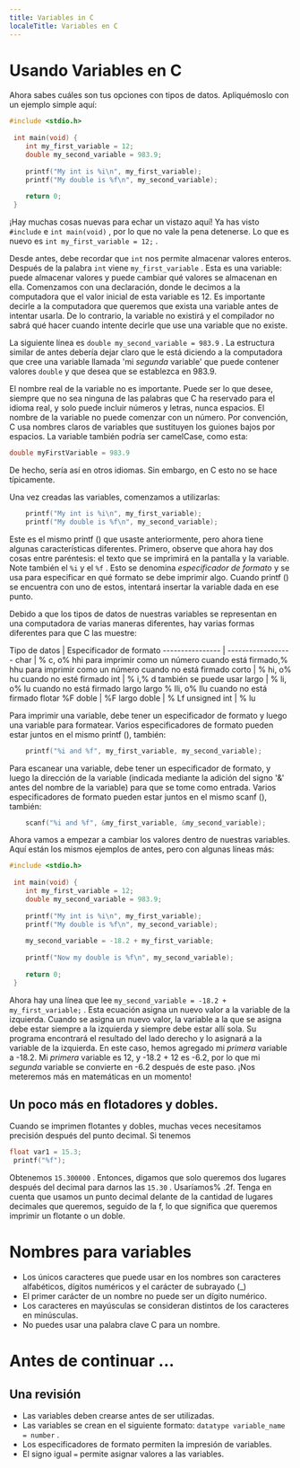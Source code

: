 ```yaml
---
title: Variables in C
localeTitle: Variables en C
---
```

# Usando Variables en C

Ahora sabes cuáles son tus opciones con tipos de datos. Apliquémoslo con un ejemplo simple aquí:

```C
#include <stdio.h> 
 
 int main(void) { 
    int my_first_variable = 12; 
    double my_second_variable = 983.9; 
 
    printf("My int is %i\n", my_first_variable); 
    printf("My double is %f\n", my_second_variable); 
 
    return 0; 
 } 
```

¡Hay muchas cosas nuevas para echar un vistazo aquí! Ya has visto `#include` e `int main(void)` , por lo que no vale la pena detenerse. Lo que es nuevo es `int my_first_variable = 12;` .

Desde antes, debe recordar que `int` nos permite almacenar valores enteros. Después de la palabra `int` viene `my_first_variable` . Esta es una variable: puede almacenar valores y puede cambiar qué valores se almacenan en ella. Comenzamos con una declaración, donde le decimos a la computadora que el valor inicial de esta variable es 12. Es importante decirle a la computadora que queremos que exista una variable antes de intentar usarla. De lo contrario, la variable no existirá y el compilador no sabrá qué hacer cuando intente decirle que use una variable que no existe.

La siguiente línea es `double my_second_variable = 983.9` . La estructura similar de antes debería dejar claro que le está diciendo a la computadora que cree una variable llamada 'mi _segunda_ variable' que puede contener valores `double` y que desea que se establezca en 983.9.

El nombre real de la variable no es importante. Puede ser lo que desee, siempre que no sea ninguna de las palabras que C ha reservado para el idioma real, y solo puede incluir números y letras, nunca espacios. El nombre de la variable no puede comenzar con un número. Por convención, C usa nombres claros de variables que sustituyen los guiones bajos por espacios. La variable también podría ser camelCase, como esta:

```C
double myFirstVariable = 983.9 
```

De hecho, sería así en otros idiomas. Sin embargo, en C esto no se hace típicamente.

Una vez creadas las variables, comenzamos a utilizarlas:

```C
    printf("My int is %i\n", my_first_variable); 
    printf("My double is %f\n", my_second_variable); 
```

Este es el mismo printf () que usaste anteriormente, pero ahora tiene algunas características diferentes. Primero, observe que ahora hay dos cosas entre paréntesis: el texto que se imprimirá en la pantalla y la variable. Note también el `%i` y el `%f` . Esto se denomina _especificador de formato_ y se usa para especificar en qué formato se debe imprimir algo. Cuando printf () se encuentra con uno de estos, intentará insertar la variable dada en ese punto.

Debido a que los tipos de datos de nuestras variables se representan en una computadora de varias maneras diferentes, hay varias formas diferentes para que C las muestre:

Tipo de datos | Especificador de formato ---------------- | ------------------ char | % c, o% hhi para imprimir como un número cuando está firmado,% hhu para imprimir como un número cuando no está firmado corto | % hi, o% hu cuando no esté firmado int | % i,% d también se puede usar largo | % li, o% lu cuando no está firmado largo largo % lli, o% llu cuando no está firmado flotar %F doble | %F largo doble | % Lf unsigned int | % lu

Para imprimir una variable, debe tener un especificador de formato y luego una variable para formatear. Varios especificadores de formato pueden estar juntos en el mismo printf (), también:

```C
    printf("%i and %f", my_first_variable, my_second_variable); 
```

Para escanear una variable, debe tener un especificador de formato, y luego la dirección de la variable (indicada mediante la adición del signo '&' antes del nombre de la variable) para que se tome como entrada. Varios especificadores de formato pueden estar juntos en el mismo scanf (), también:

```C
    scanf("%i and %f", &my_first_variable, &my_second_variable); 
```

Ahora vamos a empezar a cambiar los valores dentro de nuestras variables. Aquí están los mismos ejemplos de antes, pero con algunas líneas más:

```C
#include <stdio.h> 
 
 int main(void) { 
    int my_first_variable = 12; 
    double my_second_variable = 983.9; 
 
    printf("My int is %i\n", my_first_variable); 
    printf("My double is %f\n", my_second_variable); 
 
    my_second_variable = -18.2 + my_first_variable; 
 
    printf("Now my double is %f\n", my_second_variable); 
 
    return 0; 
 } 
```

Ahora hay una línea que lee `my_second_variable = -18.2 + my_first_variable;` . Esta ecuación asigna un nuevo valor a la variable de la izquierda. Cuando se asigna un nuevo valor, la variable a la que se asigna debe estar siempre a la izquierda y siempre debe estar allí sola. Su programa encontrará el resultado del lado derecho y lo asignará a la variable de la izquierda. En este caso, hemos agregado mi _primera_ variable a -18.2. Mi _primera_ variable es 12, y -18.2 + 12 es -6.2, por lo que mi _segunda_ variable se convierte en -6.2 después de este paso. ¡Nos meteremos más en matemáticas en un momento!

## Un poco más en flotadores y dobles.

Cuando se imprimen flotantes y dobles, muchas veces necesitamos precisión después del punto decimal. Si tenemos

```C
float var1 = 15.3; 
 printf("%f"); 
```

Obtenemos `15.300000` . Entonces, digamos que solo queremos dos lugares después del decimal para darnos las `15.30` . Usaríamos% .2f. Tenga en cuenta que usamos un punto decimal delante de la cantidad de lugares decimales que queremos, seguido de la f, lo que significa que queremos imprimir un flotante o un doble.

# Nombres para variables

*   Los únicos caracteres que puede usar en los nombres son caracteres alfabéticos, dígitos numéricos y el carácter de subrayado (\_)
*   El primer carácter de un nombre no puede ser un dígito numérico.
*   Los caracteres en mayúsculas se consideran distintos de los caracteres en minúsculas.
*   No puedes usar una palabra clave C para un nombre.

# Antes de continuar ...

## Una revisión

*   Las variables deben crearse antes de ser utilizadas.
*   Las variables se crean en el siguiente formato: `datatype variable_name = number` .
*   Los especificadores de formato permiten la impresión de variables.
*   El signo igual `=` permite asignar valores a las variables.